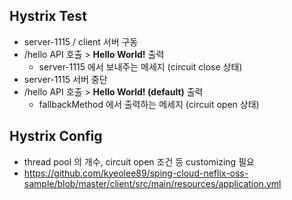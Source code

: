 ## Hystrix Test

- server-1115 / client 서버 구동
- /hello API 호출 > **Hello World!** 출력
    - server-1115 에서 보내주는 메세지 (circuit close 상태)
- server-1115 서버 중단
- /hello API 호출 > **Hello World! (default)** 출력
    - fallbackMethod 에서 출력하는 메세지 (circuit open 상태)
    
## Hystrix Config
- thread pool 의 개수, circuit open 조건 등 customizing 필요
- https://github.com/kyeolee89/sping-cloud-neflix-oss-sample/blob/master/client/src/main/resources/application.yml